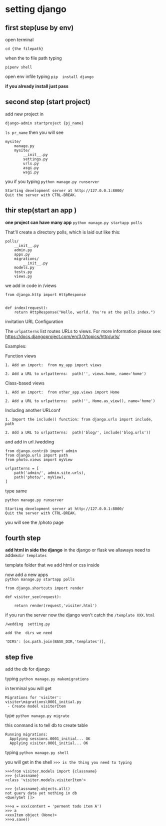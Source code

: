 # setting django 

## first step(use by env)

open terminal


`cd {the filepath} `


when the to file path typing


`pipenv shell`


open env infile typing
`pip  install django`


**if you already install just pass**

## second step (start project)
add new project in


`django-admin startproject {pj_name}`

`ls pr_name`
then you will see

```
mysite/
    manage.py
    mysite/
        __init__.py
        settings.py
        urls.py
        asgi.py
        wsgi.py
```


you if you typing
`python manage.py runserver`


```
Starting development server at http://127.0.0.1:8000/
Quit the server with CTRL-BREAK.
```
## thir step(start an app )

**one project can have many app**
`python manage.py startapp polls`

That’ll create a directory polls, which is laid out like this:
```
polls/
    __init__.py
    admin.py
    apps.py
    migrations/
        __init__.py
    models.py
    tests.py
    views.py

```

we add  in code in /views

```
from django.http import HttpResponse


def index(request):
    return HttpResponse("Hello, world. You're at the polls index.")
```

invitation URL Configuration

The `urlpatterns` list routes URLs to views. For more information please see:
    https://docs.djangoproject.com/en/3.0/topics/http/urls/

Examples:

Function views

    1. Add an import:  from my_app import views

    2. Add a URL to urlpatterns:  path('', views.home, name='home')

Class-based views
 
    1. Add an import:  from other_app.views import Home
 
    2. Add a URL to urlpatterns:  path('', Home.as_view(), name='home')

Including another URLconf

    1. Import the include() function: from django.urls import include, path

    2. Add a URL to urlpatterns:  path('blog/', include('blog.urls'))



and add in url /wedding
```
from django.contrib import admin
from django.urls import path
from photo.views import myView

urlpatterns = [
    path('admin/', admin.site.urls),
    path('photo/', myView),
]
```

type same

`python manage.py runserver`


```
Starting development server at http://127.0.0.1:8000/
Quit the server with CTRL-BREAK.
```


you will see the /photo page

## fourth step

**add html in side the django**
in the django or flask we allaways need to 
add`mkdir templates` 


template folder that we add html or css inside  


now add a new apps  
`python manage.py startapp polls`


```
from django.shortcuts import render

def visiter_see(request):

    return render(request,'visiter.html')
```
if you run the server now the django won't catch the  `/template XXX.html` 

```
/wedding  setting.py

add the  dirs we need

'DIRS': [os.path.join(BASE_DIR,'templates')],
```


## step five 

add the db for django

typing
`python manage.py makemigrations`

in terminal you will get
```
Migrations for 'visiter':
visiter\migrations\0001_initial.py
 - Create model visiterItem
```

type
`python manage.py migrate`


 this conmand is to tell db  to create table
```
Running migrations:
  Applying sessions.0001_initial... OK
  Applying visiter.0001_initial... OK
```

typing
`python manage.py shell`


you will get in the shell
`>>> is the thing you need to typing`
```
>>>from visiter.models import {classname}
>>> {classname}
<class 'visiter.models.visiterItem'>
    
>>> {classname}.objects.all()
not guery data yet nothing in db
<QuerySet []>

>>>a = xxx(content = 'perment todo item A')
>>> a 
<xxxItem object (None)>
>>>a.save()
```